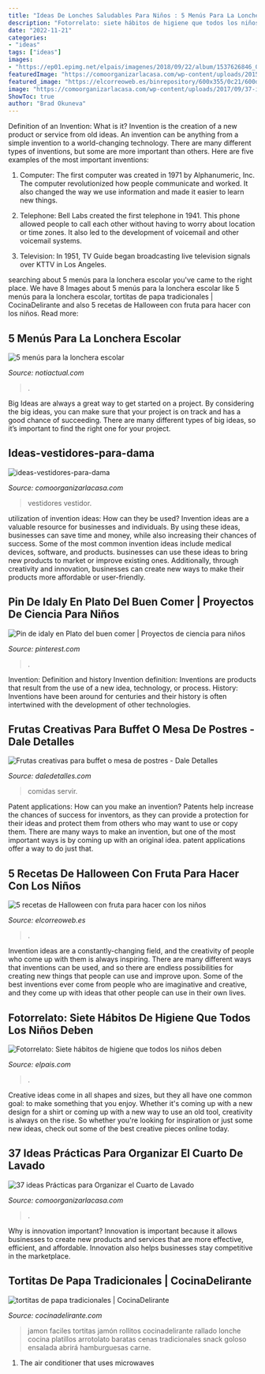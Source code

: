 ```yaml
---
title: "Ideas De Lonches Saludables Para Niños : 5 Menús Para La Lonchera Escolar"
description: "Fotorrelato: siete hábitos de higiene que todos los niños deben"
date: "2022-11-21"
categories:
- "ideas"
tags: ["ideas"]
images:
- "https://ep01.epimg.net/elpais/imagenes/2018/09/22/album/1537626846_002464_1537627537_noticia_normal.jpg"
featuredImage: "https://comoorganizarlacasa.com/wp-content/uploads/2015/06/ideas-vestidores-para-dama.jpg"
featured_image: "https://elcorreoweb.es/binrepository/600x355/0c21/600d314/down-center/10703/VGFW/postres-halloween_20524287_20201030215556.jpg"
image: "https://comoorganizarlacasa.com/wp-content/uploads/2017/09/37-ideas-practicas-para-organizar-el-cuarto-de-lavado-17.jpg"
ShowToc: true
author: "Brad Okuneva"
---
```



Definition of an Invention: What is it?
Invention is the creation of a new product or service from old ideas. An invention can be anything from a simple invention to a world-changing technology. There are many different types of inventions, but some are more important than others. Here are five examples of the most important inventions: 
1) Computer: The first computer was created in 1971 by Alphanumeric, Inc. The computer revolutionized how people communicate and worked. It also changed the way we use information and made it easier to learn new things.

2) Telephone: Bell Labs created the first telephone in 1941. This phone allowed people to call each other without having to worry about location or time zones. It also led to the development of voicemail and other voicemail systems.

3) Television: In 1951, TV Guide began broadcasting live television signals over KTTV in Los Angeles.

	

		
searching about 5 menús para la lonchera escolar you've came to the right place. We have 8 Images about 5 menús para la lonchera escolar like 5 menús para la lonchera escolar, tortitas de papa tradicionales | CocinaDelirante and also 5 recetas de Halloween con fruta para hacer con los niños. Read more:
		
    
## 5 Menús Para La Lonchera Escolar

<img loading=lazy src="https://www.notiactual.com/wp-content/uploads/2017/09/TELEMMGLPICT000007663375-xlarge_trans_NvBQzQNjv4BqrpfQw2hJyG_yckwxPAr0go9KzD8cVu9iguqnaKUswZA.jpeg" onerror="this.onerror=null;this.src='https://tse1.mm.bing.net/th?id=OIP.SvwMy0tJhamJI-09ulovWgHaEn&amp;pid=15.1';" alt="5 menús para la lonchera escolar">

_Source: notiactual.com_

>. 

	

Big Ideas are always a great way to get started on a project. By considering the big ideas, you can make sure that your project is on track and has a good chance of succeeding. There are many different types of big ideas, so it’s important to find the right one for your project.

    
## Ideas-vestidores-para-dama

<img loading=lazy src="https://comoorganizarlacasa.com/wp-content/uploads/2015/06/ideas-vestidores-para-dama.jpg" onerror="this.onerror=null;this.src='https://tse1.mm.bing.net/th?id=OIP.QWwrttVAg7lnIYhY_TPBHgHaKW&amp;pid=15.1';" alt="ideas-vestidores-para-dama">

_Source: comoorganizarlacasa.com_

>vestidores vestidor. 

	

utilization of invention ideas: How can they be used?
Invention ideas are a valuable resource for businesses and individuals. By using these ideas, businesses can save time and money, while also increasing their chances of success. Some of the most common invention ideas include medical devices, software, and products. businesses can use these ideas to bring new products to market or improve existing ones. Additionally, through creativity and innovation, businesses can create new ways to make their products more affordable or user-friendly.

    
## Pin De Idaly En Plato Del Buen Comer | Proyectos De Ciencia Para Niños

<img loading=lazy src="https://i.pinimg.com/736x/de/f2/fe/def2fe57495a3263b6a0c8b5e4404d22.jpg" onerror="this.onerror=null;this.src='https://tse1.mm.bing.net/th?id=OIP.AxwK3VqNoGNMCbdAyKoxYwHaJ3&amp;pid=15.1';" alt="Pin de idaly en Plato del buen comer | Proyectos de ciencia para niños">

_Source: pinterest.com_

>. 

	

Invention: Definition and history
Invention definition: Inventions are products that result from the use of a new idea, technology, or process. History: Inventions have been around for centuries and their history is often intertwined with the development of other technologies.

    
## Frutas Creativas Para Buffet O Mesa De Postres - Dale Detalles

<img loading=lazy src="https://i0.wp.com/www.daledetalles.com/wp-content/uploads/2016/09/fruta-creativa3.jpg" onerror="this.onerror=null;this.src='https://tse4.mm.bing.net/th?id=OIP.hTVVxN9xlc3YcO6-xVRp3QHaE6&amp;pid=15.1';" alt="Frutas creativas para buffet o mesa de postres - Dale Detalles">

_Source: daledetalles.com_

>comidas servir. 

	

Patent applications: How can you make an invention?
Patents help increase the chances of success for inventors, as they can provide a protection for their ideas and protect them from others who may want to use or copy them. There are many ways to make an invention, but one of the most important ways is by coming up with an original idea. patent applications offer a way to do just that.

    
## 5 Recetas De Halloween Con Fruta Para Hacer Con Los Niños

<img loading=lazy src="https://elcorreoweb.es/binrepository/600x355/0c21/600d314/down-center/10703/VGFW/postres-halloween_20524287_20201030215556.jpg" onerror="this.onerror=null;this.src='https://tse3.mm.bing.net/th?id=OIP.YHHvynBvHnFP6-5sPb1iMwHaD4&amp;pid=15.1';" alt="5 recetas de Halloween con fruta para hacer con los niños">

_Source: elcorreoweb.es_

>. 

	

Invention ideas are a constantly-changing field, and the creativity of people who come up with them is always inspiring. There are many different ways that inventions can be used, and so there are endless possibilities for creating new things that people can use and improve upon. Some of the best inventions ever come from people who are imaginative and creative, and they come up with ideas that other people can use in their own lives.

    
## Fotorrelato: Siete Hábitos De Higiene Que Todos Los Niños Deben

<img loading=lazy src="https://ep01.epimg.net/elpais/imagenes/2018/09/22/album/1537626846_002464_1537627537_noticia_normal.jpg" onerror="this.onerror=null;this.src='https://tse2.mm.bing.net/th?id=OIP.IFIODY7fcsXdxnn0RoT9MwHaE7&amp;pid=15.1';" alt="Fotorrelato: Siete hábitos de higiene que todos los niños deben">

_Source: elpais.com_

>. 

	

Creative ideas come in all shapes and sizes, but they all have one common goal: to make something that you enjoy. Whether it's coming up with a new design for a shirt or coming up with a new way to use an old tool, creativity is always on the rise. So whether you're looking for inspiration or just some new ideas, check out some of the best creative pieces online today.

    
## 37 Ideas Prácticas Para Organizar El Cuarto De Lavado

<img loading=lazy src="https://comoorganizarlacasa.com/wp-content/uploads/2017/09/37-ideas-practicas-para-organizar-el-cuarto-de-lavado-17.jpg" onerror="this.onerror=null;this.src='https://tse2.mm.bing.net/th?id=OIP.ePg519bwhzd4dKqVlUTKGQHaJ4&amp;pid=15.1';" alt="37 ideas Prácticas para Organizar el Cuarto de Lavado">

_Source: comoorganizarlacasa.com_

>. 

	

Why is innovation important?
Innovation is important because it allows businesses to create new products and services that are more effective, efficient, and affordable. Innovation also helps businesses stay competitive in the marketplace.

    
## Tortitas De Papa Tradicionales | CocinaDelirante

<img loading=lazy src="http://cdn2.cocinadelirante.com/sites/default/files/styles/gallerie/public/rollitosdejamonyqueso_1_0.jpg" onerror="this.onerror=null;this.src='https://tse4.mm.bing.net/th?id=OIP.qejVUfFUqyVY3KRpONoeRgHaFj&amp;pid=15.1';" alt="tortitas de papa tradicionales | CocinaDelirante">

_Source: cocinadelirante.com_

>jamon faciles tortitas jamón rollitos cocinadelirante rallado lonche cocina platillos arrotolato baratas cenas tradicionales snack goloso ensalada abrirá hamburguesas carne. 

	

1. The air conditioner that uses microwaves


